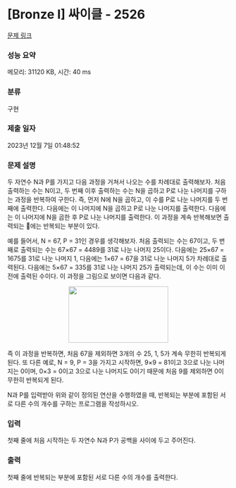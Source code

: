 # [Bronze I] 싸이클 - 2526 

[문제 링크](https://www.acmicpc.net/problem/2526) 

### 성능 요약

메모리: 31120 KB, 시간: 40 ms

### 분류

구현

### 제출 일자

2023년 12월 7일 01:48:52

### 문제 설명

<p>두 자연수 N과 P를 가지고  다음 과정을 거쳐서 나오는 수를 차례대로 출력해보자. 처음 출력하는 수는 N이고, 두 번째 이후 출력하는 수는 N을 곱하고 P로 나눈 나머지를 구하는 과정을 반복하여 구한다. 즉, 먼저 N에 N을 곱하고, 이 수를 P로 나눈 나머지를 두 번째에 출력한다. 다음에는 이 나머지에 N을 곱하고 P로 나눈 나머지를 출력한다. 다음에는 이 나머지에 N을 곱한 후 P로 나눈 나머지를 출력한다. 이 과정을 계속 반복해보면 출력되는 에는 반복되는 부분이 있다. </p>

<p>예를 들어서, N = 67, P = 31인 경우를 생각해보자. 처음 출력되는 수는 67이고, 두 번째로 출력되는 수는 67×67 = 4489를 31로 나눈 나머지 25이다. 다음에는 25×67 = 1675를 31로 나눈 나머지 1, 다음에는 1×67 = 67을 31로 나눈 나머지 5가 차례대로 출력된다. 다음에는 5×67 = 335를 31로 나눈 나머지 25가 출력되는데, 이 수는 이미 이전에 출력된 수이다. 이 과정을 그림으로 보이면 다음과 같다.</p>

<p style="text-align: center;"><img alt="" src="https://upload.acmicpc.net/93c5a6ec-3c50-4f42-a15b-832f719c0be6/-/preview/" style="width: 226px; height: 128px;"></p>

<p>즉 이 과정을 반복하면, 처음 67을 제외하면 3개의 수 25, 1, 5가 계속 무한히 반복되게 된다.   또 다른 예로, N = 9, P = 3을 가지고 시작하면, 9×9 = 81이고 3으로 나눈 나머지는 0이며, 0×3 = 0이고 3으로 나눈 나머지도 0이기 때문에 처음 9를 제외하면 0이 무한히 반복되게 된다. </p>

<p>N과 P를 입력받아 위와 같이 정의된 연산을 수행하였을 때,  반복되는 부분에 포함된 서로 다른 수의 개수를 구하는 프로그램을 작성하시오.</p>

### 입력 

 <p>첫째 줄에 처음 시작하는 두 자연수 N과 P가 공백을 사이에 두고 주어진다.</p>

### 출력 

 <p>첫째 줄에 반복되는 부분에 포함된 서로 다른 수의 개수를 출력한다.</p>

